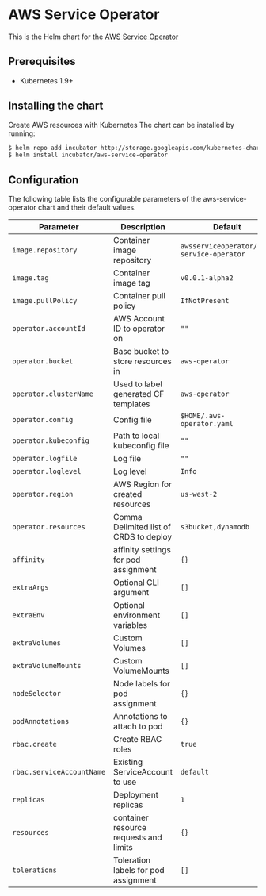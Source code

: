 # AWS Service Operator

This is the Helm chart for the [AWS Service Operator](https://github.com/awslabs/aws-service-operator)

## Prerequisites

- Kubernetes 1.9+

## Installing the chart
Create AWS resources with Kubernetes
The chart can be installed by running:

```bash
$ helm repo add incubator http://storage.googleapis.com/kubernetes-charts-incubator
$ helm install incubator/aws-service-operator
```

## Configuration

The following table lists the configurable parameters of the aws-service-operator chart and their default values.

| Parameter                 | Description                            | Default                                            |
| ------------------------- | -------------------------------------- | -------------------------------------------------- |
| `image.repository`        | Container image repository             | `awsserviceoperator/aws-service-operator`          |
| `image.tag`               | Container image tag                    | `v0.0.1-alpha2`                                    |
| `image.pullPolicy`        | Container pull policy                  | `IfNotPresent`                                     |
| `operator.accountId`      | AWS Account ID to operator on          | `""`                                               |
| `operator.bucket`         | Base bucket to store resources in      | `aws-operator`                                     |
| `operator.clusterName`    | Used to label generated CF templates   | `aws-operator`                                     |
| `operator.config`         | Config file                            | `$HOME/.aws-operator.yaml`                         |
| `operator.kubeconfig`     | Path to local kubeconfig file          | `""`                                               |
| `operator.logfile`        | Log file                               | `""`                                               |
| `operator.loglevel`       | Log level                              | `Info`                                             |
| `operator.region`         | AWS Region for created resources       | `us-west-2`                                        |
| `operator.resources`      | Comma Delimited list of CRDS to deploy | `s3bucket,dynamodb`                                |
| `affinity`                | affinity settings for pod assignment   | `{}`                                               |
| `extraArgs`               | Optional CLI argument                  | `[]`                                               |
| `extraEnv`                | Optional environment variables         | `[]`                                               |
| `extraVolumes`            | Custom Volumes                         | `[]`                                               |
| `extraVolumeMounts`       | Custom VolumeMounts                    | `[]`                                               |
| `nodeSelector`            | Node labels for pod assignment         | `{}`                                               |
| `podAnnotations`          | Annotations to attach to pod           | `{}`                                               |
| `rbac.create`             | Create RBAC roles                      | `true`                                             |
| `rbac.serviceAccountName` | Existing ServiceAccount to use         | `default`                                          |
| `replicas`                | Deployment replicas                    | `1`                                                |
| `resources`               | container resource requests and limits | `{}`                                               |
| `tolerations`             | Toleration labels for pod assignment   | `[]`                                               |
